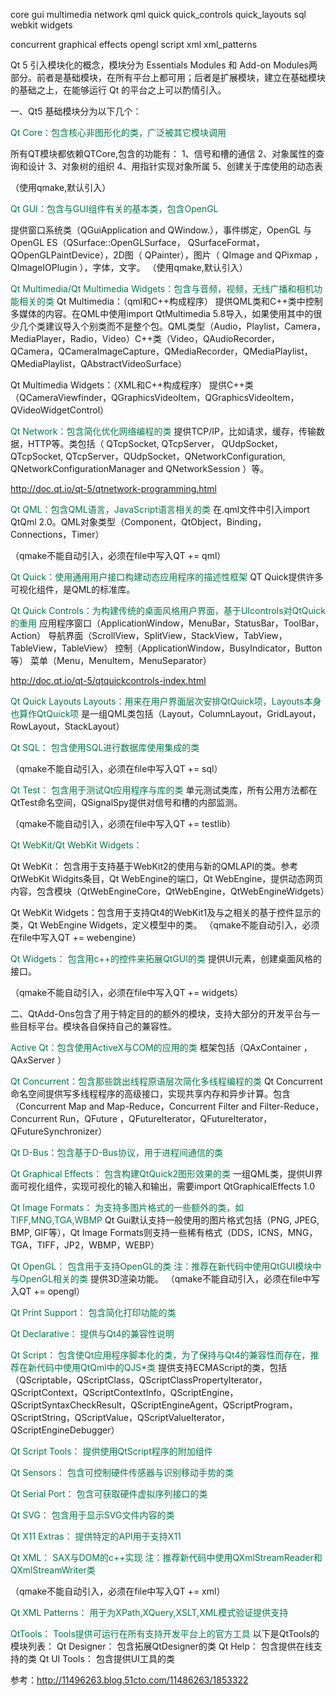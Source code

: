 core gui multimedia network qml quick quick_controls quick_layouts sql webkit widgets

concurrent graphical effects opengl script xml xml_patterns

Qt 5 引入模块化的概念，模块分为 Essentials Modules 和 Add-on Modules两部分。前者是基础模块，在所有平台上都可用；后者是扩展模块，建立在基础模块的基础之上，在能够运行 Qt 的平台之上可以酌情引入。

一、Qt5 基础模块分为以下几个：

<font color="#007947">Qt Core：包含核心非图形化的类，广泛被其它模块调用</font>

所有QT模块都依赖QTCore,包含的功能有：
1、信号和槽的通信
2、对象属性的查询和设计
3、对象树的组织
4、用指针实现对象所属
5、创建关于库使用的动态表

（使用qmake,默认引入）

<font color="#007947">Qt GUI：包含与GUI组件有关的基本类，包含OpenGL</font>

提供窗口系统类（QGuiApplication and QWindow.），事件绑定，OpenGL 与 OpenGL ES（QSurface::OpenGLSurface， QSurfaceFormat，QOpenGLPaintDevice），2D图（ QPainter），图片（ QImage and QPixmap    ，QImageIOPlugin ），字体，文字。
（使用qmake,默认引入）

<font color="#007947">Qt Multimedia/Qt Multimedia Widgets：包含与音频，视频，无线广播和相机功能相关的类</font>
Qt Multimedia：（qml和C++构成程序）
提供QML类和C++类中控制多媒体的内容。在QML中使用import QtMultimedia 5.8导入，如果使用其中的很少几个类建议导入个别类而不是整个包。QML类型（Audio，Playlist，Camera，MediaPlayer，Radio，Video）C++类（Video，QAudioRecorder，QCamera，QCameraImageCapture，QMediaRecorder，QMediaPlaylist，QMediaPlaylist，QAbstractVideoSurface）

Qt Multimedia Widgets：（XML和C++构成程序）
提供C++类（QCameraViewfinder，QGraphicsVideoItem，QGraphicsVideoItem，QVideoWidgetControl）

<font color="#007947">Qt Network：包含简化优化网络编程的类</font>
提供TCP/IP，比如请求，缓存，传输数据，HTTP等。类包括（ QTcpSocket, QTcpServer， QUdpSocket，QTcpSocket, QTcpServer，QUdpSocket，QNetworkConfiguration, QNetworkConfigurationManager and QNetworkSession ）等。

http://doc.qt.io/qt-5/qtnetwork-programming.html

<font color="#007947">Qt QML：包含QML语言，JavaScript语言相关的类</font>
  在.qml文件中引入import QtQml 2.0。QML对象类型（Component，QtObject，Binding，Connections，Timer）
  
  （qmake不能自动引入，必须在file中写入QT += qml）
  
  
  

<font color="#007947">Qt Quick：使用通用用户接口构建动态应用程序的描述性框架</font>
QT Quick提供许多可视化组件，是QML的标准库。

<font color="#007947">Qt Quick Controls：为构建传统的桌面风格用户界面，基于UIcontrols对QtQuick的重用</font>
应用程序窗口（ApplicationWindow，MenuBar，StatusBar，ToolBar，Action）
导航界面（ScrollView，SplitView，StackView，TabView，TableView，TableView）
控制（ApplicationWindow，BusyIndicator，Button等）
菜单（Menu，MenuItem，MenuSeparator）

http://doc.qt.io/qt-5/qtquickcontrols-index.html

<font color="#007947">Qt Quick Layouts Layouts：用来在用户界面层次安排QtQuick项，Layouts本身也算作QtQuick项</font>
是一组QML类包括（Layout，ColumnLayout，GridLayout，RowLayout，StackLayout）

<font color="#007947">Qt SQL： 包含使用SQL进行数据库使用集成的类</font>

  （qmake不能自动引入，必须在file中写入QT += sql）

<font color="#007947">Qt Test： 包含用于测试Qt应用程序与库的类</font>
单元测试类库，所有公用方法都在QtTest命名空间，QSignalSpy提供对信号和槽的内部监测。

 （qmake不能自动引入，必须在file中写入QT += testlib）
 
 
 

<font color="#007947">Qt WebKit/Qt WebKit Widgets：</font>

Qt WebKit： 包含用于支持基于WebKit2的使用与新的QMLAPI的类。参考QtWebKit Widgits条目，Qt WebEngine的端口，Qt WebEngine，提供动态网页内容，包含模块（QtWebEngineCore，QtWebEngine，QtWebEngineWidgets）

Qt WebKit Widgets：包含用于支持Qt4的WebKit1及与之相关的基于控件显示的类，Qt WebEngine Widgets，定义模型中的类。
 （qmake不能自动引入，必须在file中写入QT += webengine）

<font color="#007947">Qt Widgets： 包含用c++的控件来拓展QtGUI的类</font>
提供UI元素，创建桌面风格的接口。

 （qmake不能自动引入，必须在file中写入QT += widgets）



二、QtAdd-Ons包含了用于特定目的的额外的模块，支持大部分的开发平台与一些目标平台。模块各自保持自己的兼容性。

<font color="#007947">Active Qt：包含使用ActiveX与COM的应用的类</font>
框架包括（QAxContainer ，QAxServer ）

<font color="#007947">Qt Concurrent：包含那些跳出线程原语层次简化多线程编程的类</font>
Qt Concurrent命名空间提供写多线程程序的高级接口，实现共享内存和异步计算。包含（Concurrent Map and Map-Reduce，Concurrent Filter and Filter-Reduce，Concurrent Run，QFuture ，QFutureIterator，QFutureIterator，QFutureSynchronizer）

<font color="#007947">Qt D-Bus：包含基于D-Bus协议，用于进程间通信的类</font>

<font color="#007947">Qt Graphical Effects：   包含构建QtQuick2图形效果的类</font>
一组QML类，提供UI界面可视化组件，实现可视化的输入和输出，需要import QtGraphicalEffects 1.0

<font color="#007947">Qt Image Formats：   为支持多图片格式的一些额外的类，如TIFF,MNG,TGA,WBMP</font>
Qt Gui默认支持一般使用的图片格式包括（PNG, JPEG, BMP, GIF等），Qt Image Formats则支持一些稀有格式（DDS，ICNS，MNG，TGA，TIFF，JP2，WBMP，WEBP）

<font color="#007947">Qt OpenGL：   包含用于支持OpenGL的类  注：推荐在新代码中使用QtGUI模块中与OpenGL相关的类</font>
提供3D渲染功能。
（qmake不能自动引入，必须在file中写入QT += opengl）

<font color="#007947">Qt Print Support：   包含简化打印功能的类</font>




<font color="#007947">Qt Declarative：   提供与Qt4的兼容性说明</font>

<font color="#007947">Qt Script：   包含使Qt应用程序脚本化的类，为了保持与Qt4的兼容性而存在，推荐在新代码中使用QtQml中的QJS*类</font>
提供支持ECMAScript的类，包括（QScriptable，QScriptClass，QScriptClassPropertyIterator，QScriptContext，QScriptContextInfo，QScriptEngine，QScriptSyntaxCheckResult，QScriptEngineAgent，QScriptProgram，QScriptString，QScriptValue，QScriptValueIterator，QScriptEngineDebugger）



<font color="#007947">Qt Script Tools：   提供使用QtScript程序的附加组件</font>

<font color="#007947">Qt Sensors：   包含可控制硬件传感器与识别移动手势的类</font>

<font color="#007947">Qt Serial Port：   包含可获取硬件虚拟序列接口的类</font>

<font color="#007947">Qt SVG：   包含用于显示SVG文件内容的类</font>

<font color="#007947">Qt X11 Extras：   提供特定的API用于支持X11</font>

<font color="#007947">Qt XML：   SAX与DOM的c++实现 注：推荐新代码中使用QXmlStreamReader和QXmlStreamWriter类</font>

（qmake不能自动引入，必须在file中写入QT += xml）




<font color="#007947">Qt XML Patterns：   用于为XPath,XQuery,XSLT,XML模式验证提供支持</font>

<font color="#007947">QtTools：   Tools提供可运行在所有支持开发平台上的官方工具</font>
以下是QtTools的模块列表：
Qt Designer： 包含拓展QtDesigner的类
Qt Help： 包含提供在线支持的类
Qt UI Tools： 包含提供UI工具的类























参考：<http://11496263.blog.51cto.com/11486263/1853322>